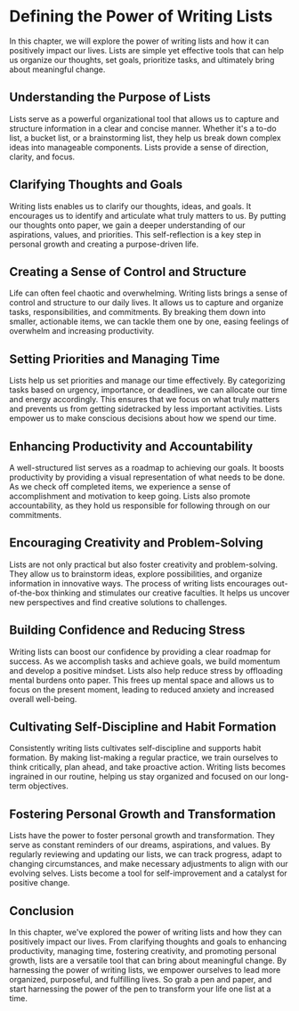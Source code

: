 # Defining the Power of Writing Lists

In this chapter, we will explore the power of writing lists and how it can positively impact our lives. Lists are simple yet effective tools that can help us organize our thoughts, set goals, prioritize tasks, and ultimately bring about meaningful change.

## Understanding the Purpose of Lists

Lists serve as a powerful organizational tool that allows us to capture and structure information in a clear and concise manner. Whether it's a to-do list, a bucket list, or a brainstorming list, they help us break down complex ideas into manageable components. Lists provide a sense of direction, clarity, and focus.

## Clarifying Thoughts and Goals

Writing lists enables us to clarify our thoughts, ideas, and goals. It encourages us to identify and articulate what truly matters to us. By putting our thoughts onto paper, we gain a deeper understanding of our aspirations, values, and priorities. This self-reflection is a key step in personal growth and creating a purpose-driven life.

## Creating a Sense of Control and Structure

Life can often feel chaotic and overwhelming. Writing lists brings a sense of control and structure to our daily lives. It allows us to capture and organize tasks, responsibilities, and commitments. By breaking them down into smaller, actionable items, we can tackle them one by one, easing feelings of overwhelm and increasing productivity.

## Setting Priorities and Managing Time

Lists help us set priorities and manage our time effectively. By categorizing tasks based on urgency, importance, or deadlines, we can allocate our time and energy accordingly. This ensures that we focus on what truly matters and prevents us from getting sidetracked by less important activities. Lists empower us to make conscious decisions about how we spend our time.

## Enhancing Productivity and Accountability

A well-structured list serves as a roadmap to achieving our goals. It boosts productivity by providing a visual representation of what needs to be done. As we check off completed items, we experience a sense of accomplishment and motivation to keep going. Lists also promote accountability, as they hold us responsible for following through on our commitments.

## Encouraging Creativity and Problem-Solving

Lists are not only practical but also foster creativity and problem-solving. They allow us to brainstorm ideas, explore possibilities, and organize information in innovative ways. The process of writing lists encourages out-of-the-box thinking and stimulates our creative faculties. It helps us uncover new perspectives and find creative solutions to challenges.

## Building Confidence and Reducing Stress

Writing lists can boost our confidence by providing a clear roadmap for success. As we accomplish tasks and achieve goals, we build momentum and develop a positive mindset. Lists also help reduce stress by offloading mental burdens onto paper. This frees up mental space and allows us to focus on the present moment, leading to reduced anxiety and increased overall well-being.

## Cultivating Self-Discipline and Habit Formation

Consistently writing lists cultivates self-discipline and supports habit formation. By making list-making a regular practice, we train ourselves to think critically, plan ahead, and take proactive action. Writing lists becomes ingrained in our routine, helping us stay organized and focused on our long-term objectives.

## Fostering Personal Growth and Transformation

Lists have the power to foster personal growth and transformation. They serve as constant reminders of our dreams, aspirations, and values. By regularly reviewing and updating our lists, we can track progress, adapt to changing circumstances, and make necessary adjustments to align with our evolving selves. Lists become a tool for self-improvement and a catalyst for positive change.

## Conclusion

In this chapter, we've explored the power of writing lists and how they can positively impact our lives. From clarifying thoughts and goals to enhancing productivity, managing time, fostering creativity, and promoting personal growth, lists are a versatile tool that can bring about meaningful change. By harnessing the power of writing lists, we empower ourselves to lead more organized, purposeful, and fulfilling lives. So grab a pen and paper, and start harnessing the power of the pen to transform your life one list at a time.
